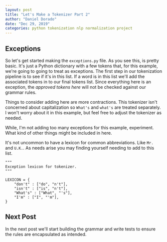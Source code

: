 ```yaml
---
layout: post
title: "Let's Make a Tokenizer Part 2"
author: "Daniel Dorado"
date: "Dec 29, 2019"
categories: python tokenization nlp normalization project
---
```


## Exceptions

So let's get started making the `exceptions.py` file. As you see this, is 
pretty basic. It's just a Python dictionary with a few tokens that, for this
example, we're going to going to treat as exceptions.  The first step in our
tokenization pipeline is to see if it's in this list. If a word is in this 
list we'll add the associated tokens in to our final tokens list. Since
everything here is an exception, the *approved tokens here* will not be
checked against our grammar rules.

Things to consider adding here are more contractions.  This tokenizer isn't
concerned about capitalization so `What's` and `what's` are treated
separately.  I won't worry about it in this example, but feel free to
adjust the tokenizer as needed.

While, I'm not adding too many exceptions for this example, experiment.
What kind of other things might be included in here.

It's not uncommon to have a lexicon for common abbreviations. Like `Mr.`
and `U.K.`. As needs arise you may finding yourself needing to add to
this list.

```
"""
Exception lexicon for tokenizer.
"""

LEXICON = {
    "don't" : ["do", "n't"],
    "isn't" : ["is", "n't"],
    "What's" : ["What", "'s"],
    "I'm" : ["I", "'m"],
}

```

## Next Post

In the next post we'll start building the grammar and write tests to ensure the
rules are encapsulated as intended.